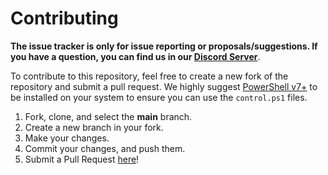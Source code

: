 # Contributing

**The issue tracker is only for issue reporting or proposals/suggestions. If you have a question, you can find us in our [Discord Server]**.

To contribute to this repository, feel free to create a new fork of the repository and
submit a pull request. We highly suggest [PowerShell v7+] to be installed on your system to ensure you can use the `control.ps1` files.

1. Fork, clone, and select the **main** branch.
2. Create a new branch in your fork.
3. Make your changes.
4. Commit your changes, and push them.
5. Submit a Pull Request [here]!

<!-- Link Dump -->

[discord server]: https://join.skyra.pw
[here]: https://github.com/skyra-project/skyra/pulls
[powershell v7+]: https://docs.microsoft.com/en-us/powershell/scripting/install/installing-powershell?view=powershell-7
